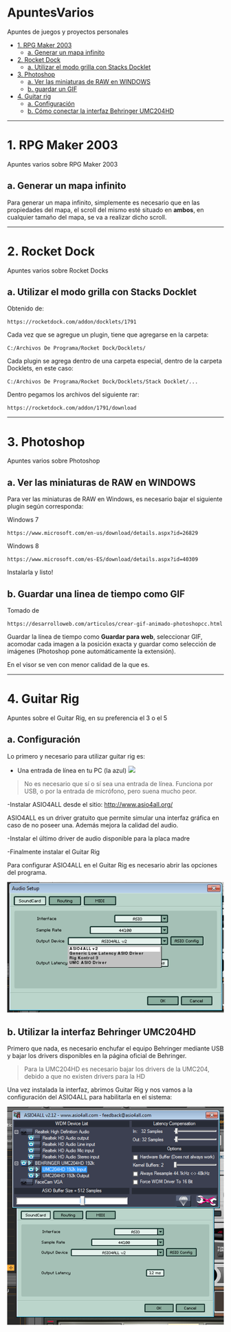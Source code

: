# ApuntesVarios
Apuntes de juegos y proyectos personales

* [1. RPG Maker 2003](#1RPGMAKER2003)
	* [a. Generar un mapa infinito](#1aMAPAINFINITO)
* [2. Rocket Dock](#2ROCKETDOCK)
	* [a. Utilizar el modo grilla con Stacks Docklet](#2aSTACKDOCKLET)
* [3. Photoshop](#3PHOTOSHOP)
	* [a. Ver las miniaturas de RAW en WINDOWS](#3aVERMINIATURAS)
	* [b. guardar un GIF](#3bGUARDARGIF)
* [4. Guitar rig](#4GUITARRIG)
	* [a. Configuración](#4CONFIGURACION)
	* [b. Cómo conectar la interfaz Behringer UMC204HD](#4BEHRINGER)

---------------------------------------

<a name="1RPGMAKER2003" />

# 1. RPG Maker 2003

Apuntes varios sobre RPG Maker 2003

<a name="1aMAPAINFINITO" />

## a. Generar un mapa infinito


Para generar un mapa infinito, simplemente es necesario que en las propiedades del mapa, el scroll del mismo esté situado en **ambos**, en cualquier tamaño del mapa, se va a realizar dicho scroll.

---------------------------------------

<a name="2ROCKETDOCK" />

# 2. Rocket Dock

Apuntes varios sobre Rocket Docks

<a name="2aSTACKDOCKLET" />

## a. Utilizar el modo grilla con Stacks Docklet

Obtenido de:

	https://rocketdock.com/addon/docklets/1791

Cada vez que se agregue un plugin, tiene que agregarse en la carpeta:

	C:/Archivos De Programa/Rocket Dock/Docklets/

Cada plugin se agrega dentro de una carpeta especial, dentro de la carpeta Docklets, en este caso:

	C:/Archivos De Programa/Rocket Dock/Docklets/Stack Docklet/...

Dentro pegamos los archivos del siguiente rar:

	https://rocketdock.com/addon/1791/download

---------------------------------------

<a name="3PHOTOSHOP" />

# 3. Photoshop

Apuntes varios sobre Photoshop

<a name="3aVERMINIATURAS" />

## a. Ver las miniaturas de RAW en WINDOWS


Para ver las miniaturas de RAW en Windows, es necesario bajar el siguiente plugin según corresponda:

Windows 7

	https://www.microsoft.com/en-us/download/details.aspx?id=26829

Windows 8

	https://www.microsoft.com/es-ES/download/details.aspx?id=40309

Instalarla y listo!

<a name="3bGUARDARGIF" />

## b. Guardar una linea de tiempo como GIF

Tomado de

	https://desarrolloweb.com/articulos/crear-gif-animado-photoshopcc.html

Guardar la línea de tiempo como **Guardar para web**, seleccionar GIF, acomodar cada imagen a la posición exacta y guardar como selección de imágenes (Photoshop pone automáticamente la extensión).

En el visor se ven con menor calidad de la que es.


---------------------------------------

<a name="4GUITARRIG" />

# 4. Guitar Rig

Apuntes sobre el Guitar Rig, en su preferencia el 3 o el 5

<a name="4CONFIGURACION" />

## a. Configuración

Lo primero y necesario para utilizar guitar rig es:

- Una entrada de línea en tu PC (la azul)
![](http://2.bp.blogspot.com/_dkN3LLznPOU/TK5y1k4rJqI/AAAAAAAAAHw/E4-hQKPTqCo/s1600/Audio+integrado.jpg)

>No es necesario que sí o sí sea una entrada de línea. Funciona por USB, o por la entrada de micrófono, pero suena mucho peor.

-Instalar ASIO4ALL desde el sitio:
	http://www.asio4all.org/

ASIO4ALL es un driver gratuito que permite simular una interfaz gráfica en caso de no poseer una. Además mejora la calidad del audio.

-Instalar el último driver de audio disponible para la placa madre

-Finalmente instalar el Guitar Rig

Para configurar ASIO4ALL en el Guitar Rig es necesario abrir las opciones del programa.

![](https://github.com/gchervet/ApuntesVarios/blob/master/4A1.PNG?raw=true)

<a name="4BEHRINGER" />

## b. Utilizar la interfaz Behringer UMC204HD

Primero que nada, es necesario enchufar el equipo Behringer mediante USB y bajar los drivers disponibles en la página oficial de Behringer.

>Para la UMC204HD es necesario bajar los drivers de la UMC204, debido a que no existen drivers para la HD

Una vez instalada la interfaz, abrimos Guitar Rig y nos vamos a la configuración del ASIO4ALL para habilitarla en el sistema:

![](https://github.com/gchervet/ApuntesVarios/blob/master/4B1.PNG?raw=true)

	


<a name="" />
<a name="" />
<a name="" />
<a name="" />
<a name="" />
<a name="" />
<a name="" />
<a name="" />
<a name="" />
<a name="" />
<a name="" />
<a name="" />
<a name="" />
<a name="" />
<a name="" />
<a name="" />
<a name="" />
<a name="" />
<a name="" />
<a name="" />
<a name="" />
<a name="" />
<a name="" />
<a name="" />
<a name="" />
<a name="" />
<a name="" />
<a name="" />
<a name="" />
<a name="" />
<a name="" />
<a name="" />
<a name="" />
<a name="" />
<a name="" />
